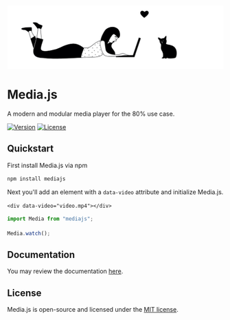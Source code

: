 ![Media.js](https://raw.githubusercontent.com/tobiasthaden/media.js/master/docs/.vuepress/public/hero.jpg)

# Media.js

A modern and modular media player for the 80% use case.

[![Version](https://img.shields.io/npm/v/mediajs.svg?sanitize=true)](https://www.npmjs.com/package/mediajs)
[![License](https://img.shields.io/npm/l/mediajs.svg?sanitize=true)](https://www.npmjs.com/package/mediajs)

## Quickstart

First install Media.js via npm

```sh
npm install mediajs
```

Next you'll add an element with a `data-video` attribute and initialize Media.js.

`<div data-video="video.mp4"></div>`

```js
import Media from "mediajs";

Media.watch();
```

## Documentation

You may review the documentation [here](https://tobiasthaden.github.io/media.js/).

## License

Media.js is open-source and licensed under the [MIT license](https://github.com/tobiasthaden/media.js/blob/master/LICENSE).
